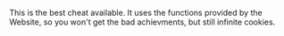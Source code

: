 This is the best cheat available. 
It uses the functions provided by the Website, so you won't get the bad achievments, but still infinite cookies.
